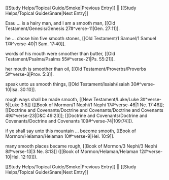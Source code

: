 [[Study Helps/Topical Guide/Smoke|Previous Entry]]  ||  [[Study Helps/Topical Guide/Snare|Next Entry]]

 Esau ... is a hairy man, and I am a smooth man, [[Old Testament/Genesis/Genesis 27#^verse-11|Gen. 27:11]].

 he ... chose him five smooth stones, [[Old Testament/1 Samuel/1 Samuel 17#^verse-40|1 Sam. 17:40]].

 words of his mouth were smoother than butter, [[Old Testament/Psalms/Psalms 55#^verse-21|Ps. 55:21]].

 her mouth is smoother than oil, [[Old Testament/Proverbs/Proverbs 5#^verse-3|Prov. 5:3]].

 speak unto us smooth things, [[Old Testament/Isaiah/Isaiah 30#^verse-10|Isa. 30:10]].

 rough ways shall be made smooth, [[New Testament/Luke/Luke 3#^verse-5|Luke 3:5]] ([[Book of Mormon/1 Nephi/1 Nephi 17#^verse-46|1 Ne. 17:46]]; [[Doctrine and Covenants/Doctrine and Covenants/Doctrine and Covenants 49#^verse-23|D&C 49:23]]; [[Doctrine and Covenants/Doctrine and Covenants/Doctrine and Covenants 109#^verse-74|109:74]]).

 if ye shall say unto this mountain ... become smooth, [[Book of Mormon/Helaman/Helaman 10#^verse-9|Hel. 10:9]].

 many smooth places became rough, [[Book of Mormon/3 Nephi/3 Nephi 8#^verse-13|3 Ne. 8:13]] ([[Book of Mormon/Helaman/Helaman 12#^verse-10|Hel. 12:10]]).

[[Study Helps/Topical Guide/Smoke|Previous Entry]]  ||  [[Study Helps/Topical Guide/Snare|Next Entry]]